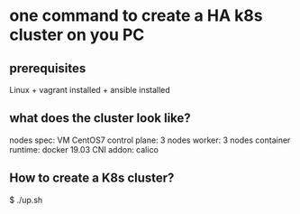 # one command to create a HA k8s cluster on you PC

## prerequisites

  Linux + vagrant installed + ansible installed

## what does the cluster look like?
  nodes spec: VM CentOS7
  control plane: 3 nodes
  worker:        3 nodes
  container runtime: docker 19.03
  CNI addon: calico

## How to create a K8s cluster?
  $ ./up.sh

